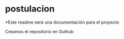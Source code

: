 # postulacion
*Este readme será una documentación para el proyecto

Creamos el repositorio en Guthub

